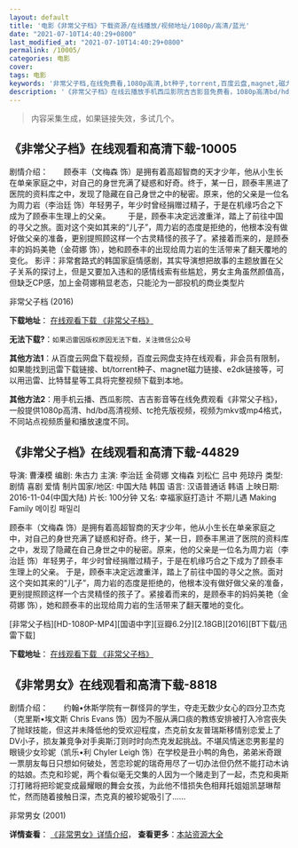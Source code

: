 ```yaml
---
layout: default
title: '电影《非常父子档》下载资源/在线播放/视频地址/1080p/高清/蓝光'
date: "2021-07-10T14:40:29+0800"
last_modified_at: "2021-07-10T14:40:29+0800"
permalink: /10005/
categories: 电影
cover:
tags: 电影
keywords: '非常父子档,在线免费看,1080p高清,bt种子,torrent,百度云盘,magnet,磁力链,迅雷下载资源'
description: '《非常父子档》在线云播放手机西瓜影院吉吉影音免费看，1080p高清bd/hd未删减完整版和tc抢先枪版，mkv/mp4格式，附带bt/torrent种子、magnet/磁力链、百度云盘、网盘资源迅雷下载链接'
---
```


>内容采集生成，如果链接失效，多试几个。


## 《非常父子档》在线观看和高清下载-10005

剧情介绍：　　顾泰丰（文梅森 饰）是拥有着高超智商的天才少年，他从小生长在单亲家庭之中，对自己的身世充满了疑惑和好奇。终于，某一日，顾泰丰黑进了医院的资料库之中，发现了隐藏在自己身世之中的秘密。原来，他的父亲是一位名为周力岩（李治廷 饰）年轻男子，年少时曾经捐赠过精子，于是在机缘巧合之下成为了顾泰丰生理上的父亲。 　　于是，顾泰丰决定远渡重洋，踏上了前往中国的寻父之旅。面对这个突如其来的“儿子”，周力岩的态度是拒绝的，他根本没有做好做父亲的准备，更别提照顾这样一个古灵精怪的孩子了。紧接着而来的，是顾泰丰的妈妈美艳（金荷娜 饰），她和顾泰丰的出现给周力岩的生活带来了翻天覆地的变化。 影评：非常套路式的韩国家庭情感剧，其实导演想把故事的主题放置在父子关系的探讨上，但是又要加入违和的感情线索有些尴尬，男女主角虽然颜值高，但缺乏CP感，加上金荷娜稍显老态，只能沦为一部投机的商业类型片


非常父子档 (2016)

**下载地址**： [在线观看下载 《非常父子档》](https://www.btbtdy.me/btdy/dy8622.html) 


**无法下载?**：`如果迅雷因版权原因无法下载，关注微信公众号 `

**其他方法1**：从百度云网盘下载视频，百度云网盘支持在线观看，非会员有限制，如果能找到迅雷下载链接、bt/torrent种子、magnet磁力链接、e2dk链接等，可以用迅雷、比特彗星等工具将完整视频下载到本地。

**其他方法2**：用手机云播、西瓜影院、吉吉影音等在线免费观看《非常父子档》，一般提供1080p高清、hd/bd高清视频、tc抢先版视频，视频为mkv或mp4格式，不同站点视频质量和播放速度不同。


## 《非常父子档》在线观看和高清下载-44829

导演: 曹溱模 编剧: 朱古力 主演: 李治廷 金荷娜 文梅森 刘松仁 吕中 苑琼丹 类型: 剧情 喜剧 爱情 制片国家/地区: 中国大陆 韩国 语言: 汉语普通话 韩语 上映日期: 2016-11-04(中国大陆) 片长: 100分钟 又名: 幸福家庭打造计 不期儿遇 Making Family 메이킹 패밀리

顾泰丰（文梅森 饰）是拥有着高超智商的天才少年，他从小生长在单亲家庭之中，对自己的身世充满了疑惑和好奇。终于，某一日，顾泰丰黑进了医院的资料库之中，发现了隐藏在自己身世之中的秘密。原来，他的父亲是一位名为周力岩（李治廷 饰）年轻男子，年少时曾经捐赠过精子，于是在机缘巧合之下成为了顾泰丰生理上的父亲。 于是，顾泰丰决定远渡重洋，踏上了前往中国的寻父之旅。面对这个突如其来的“儿子”，周力岩的态度是拒绝的，他根本没有做好做父亲的准备，更别提照顾这样一个古灵精怪的孩子了。紧接着而来的，是顾泰丰的妈妈美艳（金荷娜 饰），她和顾泰丰的出现给周力岩的生活带来了翻天覆地的变化。


[非常父子档][HD-1080P-MP4][国语中字][豆瓣6.2分][2.18GB][2016][BT下载/迅雷下载]

**下载地址**： [在线观看下载 《非常父子档》](https://www.btdx8.com/torrent/making_family_2016.html) 


## 《非常男女》在线观看和高清下载-8818

剧情介绍：　　约翰•休斯学院有一群怪异的学生，夺走无数少女心的四分卫杰克（克里斯•埃文斯 Chris Evans 饰）因为不服从满口痰的教练安排被打入冷宫丧失了抛球技能，但这并未降低他的受欢迎程度，杰克前女友普瑞斯移情别恋爱上了DV小子，损友兼竞争对手奥斯汀则时时向杰克发起挑战。不堪风情迷恋男影星的眼镜少女珍妮（凯乐•利 Chyler Leigh 饰）在学校是丑小鸭的角色，弟弟米奇跟一票朋友每日只想如何破处，苦恋珍妮的瑞奇用尽了一切办法但仍然不能打动木讷的姑娘。杰克和珍妮，两个看似毫无交集的人因为一个赌走到了一起，杰克和奥斯汀打赌将把珍妮变成最耀眼的舞会女孩，为此他不惜损失色相拜托姐姐凯瑟琳帮忙，然而随着接触日深，杰克真的被珍妮吸引了……


非常男女 (2001)

**详情查看**： [《非常男女》详情介绍](/movie/8818/)， **查看更多**：[本站资源大全](/movie/t/all/)

